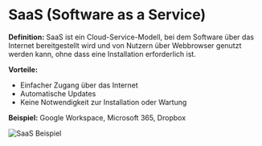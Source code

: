 # SaaS (Software as a Service)

**Definition:** SaaS ist ein Cloud-Service-Modell, bei dem Software über das Internet bereitgestellt wird und von Nutzern über Webbrowser genutzt werden kann, ohne dass eine Installation erforderlich ist.

**Vorteile:**
- Einfacher Zugang über das Internet
- Automatische Updates
- Keine Notwendigkeit zur Installation oder Wartung

**Beispiel:** Google Workspace, Microsoft 365, Dropbox

![SaaS Beispiel](https://example.com/saas-image.png) <!-- Beispiel für ein Bild -->
